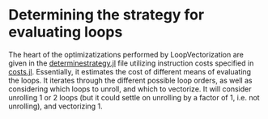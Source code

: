 # Determining the strategy for evaluating loops

The heart of the optimizatizations performed by LoopVectorization are given in the [determinestrategy.jl](https://github.com/chriselrod/LoopVectorization.jl/blob/master/src/determinestrategy.jl) file utilizing instruction costs specified in [costs.jl](https://github.com/chriselrod/LoopVectorization.jl/blob/master/src/costs.jl).
Essentially, it estimates the cost of different means of evaluating the loops. It iterates through the different possible loop orders, as well as considering which loops to unroll, and which to vectorize. It will consider unrolling 1 or 2 loops (but it could settle on unrolling by a factor of 1, i.e. not unrolling), and vectorizing 1.

